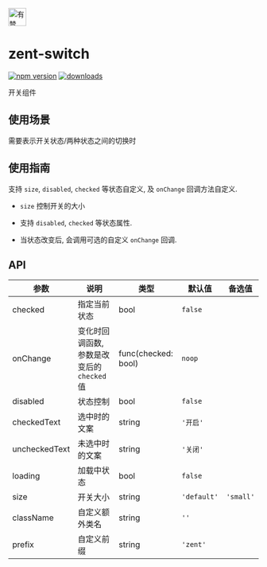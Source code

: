 <p>
	<a href="https://github.com/youzan/">
		<img alt="有赞logo" width="36px" src="https://img.yzcdn.cn/public_files/2017/02/09/e84aa8cbbf7852688c86218c1f3bbf17.png" alt="youzan" />
	</a>
</p>

# zent-switch

[![npm version](https://img.shields.io/npm/v/zent-switch.svg?style=flat)](https://www.npmjs.com/package/zent-switch) [![downloads](https://img.shields.io/npm/dt/zent-switch.svg)](https://www.npmjs.com/package/zent-switch)

开关组件

## 使用场景

需要表示开关状态/两种状态之间的切换时

## 使用指南

支持 `size`, `disabled`, `checked` 等状态自定义, 及 `onChange` 回调方法自定义.

-   `size` 控制开关的大小

-   支持 `disabled`, `checked` 等状态属性.

-   当状态改变后, 会调用可选的自定义 `onChange` 回调.

## API

| 参数            | 说明                           | 类型                  | 默认值         | 备选值       |
| ------------- | ---------------------------- | ------------------- | ----------- | --------- |
| checked       | 指定当前状态                       | bool                | `false`     |           |
| onChange      | 变化时回调函数, 参数是改变后的 `checked` 值 | func(checked: bool) | `noop`      |           |
| disabled      | 状态控制                         | bool                | `false`     |           |
| checkedText   | 选中时的文案                       | string              | `'开启'`      |           |
| uncheckedText | 未选中时的文案                      | string              | `'关闭'`      |           |
| loading       | 加载中状态                        | bool                | `false`     |           |
| size          | 开关大小                         | string              | `'default'` | `'small'` |
| className     | 自定义额外类名                      | string              | `''`        |           |
| prefix        | 自定义前缀                        | string              | `'zent'`    |           |
